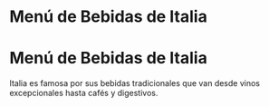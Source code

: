 # Menú de Bebidas de Italia

# Menú de Bebidas de Italia

Italia es famosa por sus bebidas tradicionales que van desde vinos excepcionales hasta cafés y digestivos.

